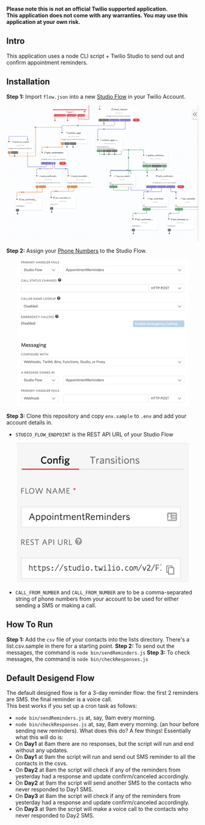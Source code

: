 **Please note this is not an official Twilio supported application.**\
**This application does not come with any warranties. You may use this application at your own risk.** 

## Intro
This application uses a node CLI script + Twilio Studio to send out and confirm appointment reminders.

## Installation
**Step 1:** Import `flow.json` into a new [Studio Flow](https://www.twilio.com/console/studio/flows) in your Twilio Account.
<p align="center"><img src="./screenshots/flow.png?raw=true" width="650px" /></p>

**Step 2:** Assign your [Phone Numbers](https://www.twilio.com/console/phone-numbers/incoming) to the Studio Flow.
<p align="center"><img src="./screenshots/numbers.png?raw=true" width="450px" /></p>

**Step 3:** Clone this repository and copy `env.sample` to `.env` and add your account details in.
- `STUDIO_FLOW_ENDPOINT` is the REST API URL of your Studio Flow
<p align="center"><img src="./screenshots/endpoint.png?raw=true" width="450px" /></p>

- `CALL_FROM_NUMBER` and `CALL_FROM_NUMBER` are to be a comma-separated string of phone numbers from your account to be used for either sending a SMS or making a call.

## How To Run
**Step 1:** Add the `csv` file of your contacts into the lists directory. There's a list.csv.sample in there for a starting point.
**Step 2:** To send out the messages, the command is `node bin/sendReminders.js`
**Step 3:** To check messages, the command is `node bin/checkResponses.js`

## Default Desigend Flow
The default designed flow is for a 3-day reminder flow: the first 2 reminders are SMS. the final reminder is a voice call. \
This best works if you set up a cron task as follows:
- `node bin/sendReminders.js` at, say, 9am every morning.
- `node bin/checkResponses.js` at, say, 8am every morning. (an hour before sending new reminders).
What does this do? A few things! Essentially what this will do is:
- On **Day1** at 8am there are no responses, but the script will run and end without any updates.
- On **Day1** at 9am the script will run and send out SMS reminder to all the contacts in the csvs.
- On **Day2** at 8am the script will check if any of the reminders from yesterday  had a response and update confirm/canceled accordingly.
- On **Day2** at 9am the script will send another SMS to the contacts who never responded to Day1 SMS.
- On **Day3** at 8am the script will check if any of the reminders from yesterday  had a response and update confirm/canceled accordingly.
- On **Day3** at 9am the script will make a voice call to the contacts who never responded to Day2 SMS.

